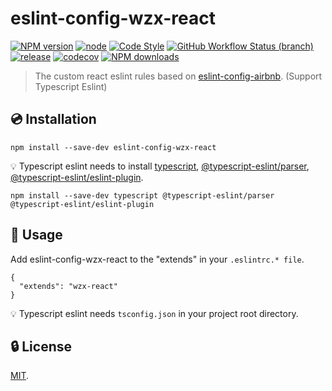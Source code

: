 # eslint-config-wzx-react

[![NPM version](https://img.shields.io/npm/v/eslint-config-wzx-react?logo=npm&style=flat-square)](https://www.npmjs.com/package/eslint-config-wzx-react)
[![node](https://img.shields.io/node/v/eslint-config-wzx-react?logo=nodedotjs&style=flat-square)](https://nodejs.org)
[![Code Style](https://img.shields.io/badge/code%20style-prettier-ff69b4?logo=prettier&style=flat-square)](https://prettier.io)
[![GitHub Workflow Status (branch)](https://img.shields.io/github/workflow/status/VicSolWang/eslint-config-wzx-react/test-release-ci/master?logo=github&style=flat-square)](https://github.com/VicSolWang/eslint-config-wzx-react/actions/workflows/test-release.yml)
[![release](https://img.shields.io/badge/release-semantic--release-e10079?logo=semantic-release&style=flat-square)](https://github.com/semantic-release/semantic-release)
[![codecov](https://img.shields.io/codecov/c/gh/VicSolWang/eslint-config-wzx-react/master?label=codecov&logo=codecov&style=flat-square)](https://codecov.io/gh/VicSolWang/eslint-config-wzx-react)
[![NPM downloads](https://img.shields.io/npm/dt/eslint-config-wzx-react?style=flat-square)](https://www.npmjs.com/package/eslint-config-wzx-react)

> The custom react eslint rules based on [eslint-config-airbnb](https://www.npmjs.com/package/eslint-config-airbnb). (Support Typescript Eslint)

## :cd: Installation

    npm install --save-dev eslint-config-wzx-react

:bulb: Typescript eslint needs to install [typescript](https://www.npmjs.com/package/typescript), [@typescript-eslint/parser](https://www.npmjs.com/package/@typescript-eslint/parser), [@typescript-eslint/eslint-plugin](https://www.npmjs.com/package/@typescript-eslint/eslint-plugin).

    npm install --save-dev typescript @typescript-eslint/parser @typescript-eslint/eslint-plugin

## :rocket: Usage

Add eslint-config-wzx-react to the "extends" in your `.eslintrc.* file`.

    {
      "extends": "wzx-react"
    }

:bulb: Typescript eslint needs `tsconfig.json` in your project root directory.

## :lock: License

[MIT](LICENSE).
